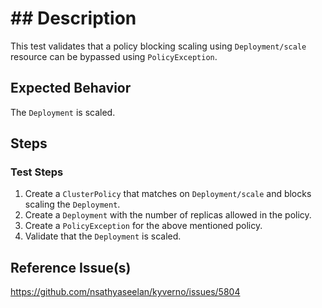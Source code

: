 # ## Description

This test validates that a policy blocking scaling using `Deployment/scale` resource can be bypassed using `PolicyException`.

## Expected Behavior

The `Deployment` is scaled.

## Steps

### Test Steps

1. Create a `ClusterPolicy` that matches on `Deployment/scale` and blocks scaling the `Deployment`.
2. Create a `Deployment` with the number of replicas allowed in the policy.
3. Create a `PolicyException` for the above mentioned policy.
4. Validate that the `Deployment` is scaled.

## Reference Issue(s)

https://github.com/nsathyaseelan/kyverno/issues/5804